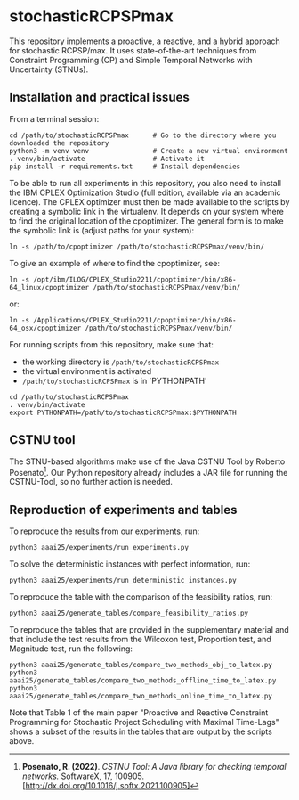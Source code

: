 # stochasticRCPSPmax
This repository implements a proactive, a reactive, and a hybrid approach for stochastic RCPSP/max. It uses state-of-the-art techniques from Constraint Programming (CP) and Simple Temporal Networks with Uncertainty (STNUs).  


## Installation and practical issues
From a terminal session:
```shell
cd /path/to/stochasticRCPSPmax      # Go to the directory where you downloaded the repository
python3 -m venv venv                # Create a new virtual environment
. venv/bin/activate                 # Activate it
pip install -r requirements.txt     # Install dependencies
```
To be able to run all experiments in this repository, you also need to install the IBM CPLEX Optimization Studio (full edition, available via an academic licence).
The CPLEX optimizer must then be made available to the scripts by creating a symbolic link in the virtualenv. It depends on your system where to find the original
location of the cpoptimizer.  The general form is to make the symbolic link is (adjust paths for your system):

```shell
ln -s /path/to/cpoptimizer /path/to/stochasticRCPSPmax/venv/bin/
```

To give an example of where to find the cpoptimizer, see:

```shell
ln -s /opt/ibm/ILOG/CPLEX_Studio2211/cpoptimizer/bin/x86-64_linux/cpoptimizer /path/to/stochasticRCPSPmax/venv/bin/
```

or:

```shell
ln -s /Applications/CPLEX_Studio2211/cpoptimizer/bin/x86-64_osx/cpoptimizer /path/to/stochasticRCPSPmax/venv/bin/
```

For running scripts from this repository, make sure that:
* the working directory is `/path/to/stochasticRCPSPmax`
* the virtual environment is activated
* `/path/to/stochasticRCPSPmax` is in `PYTHONPATH'

```shell
cd /path/to/stochasticRCPSPmax
. venv/bin/activate  
export PYTHONPATH=/path/to/stochasticRCPSPmax:$PYTHONPATH
```

## CSTNU tool
The STNU-based algorithms make use of the Java CSTNU Tool by Roberto Posenato[^1]. Our Python repository already includes a JAR file for running the CSTNU-Tool, so no further action is needed.

[^1]: **Posenato, R. (2022)**. *CSTNU Tool: A Java library for checking temporal networks.* SoftwareX, 17, 100905. [http://dx.doi.org/10.1016/j.softx.2021.100905]
  
## Reproduction of experiments and tables
To reproduce the results from our experiments, run:
```
python3 aaai25/experiments/run_experiments.py
```
To solve the deterministic instances with perfect information, run:
```
python3 aaai25/experiments/run_deterministic_instances.py
```
To reproduce the table with the comparison of the feasibility ratios, run:
```
python3 aaai25/generate_tables/compare_feasibility_ratios.py
```
To reproduce the tables that are provided in the supplementary material and that include the test results from the Wilcoxon test, Proportion test, and Magnitude test, run the following:
```
python3 aaai25/generate_tables/compare_two_methods_obj_to_latex.py
python3 aaai25/generate_tables/compare_two_methods_offline_time_to_latex.py
python3 aaai25/generate_tables/compare_two_methods_online_time_to_latex.py
```

Note that Table 1 of the main paper "Proactive and Reactive Constraint Programming for Stochastic Project Scheduling with Maximal Time-Lags" shows a subset of the results in the tables that are output by the scripts above.
